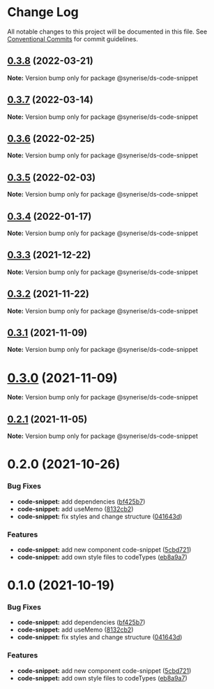 # Change Log

All notable changes to this project will be documented in this file.
See [Conventional Commits](https://conventionalcommits.org) for commit guidelines.

## [0.3.8](https://github.com/Synerise/synerise-design/compare/@synerise/ds-code-snippet@0.3.7...@synerise/ds-code-snippet@0.3.8) (2022-03-21)

**Note:** Version bump only for package @synerise/ds-code-snippet





## [0.3.7](https://github.com/Synerise/synerise-design/compare/@synerise/ds-code-snippet@0.3.6...@synerise/ds-code-snippet@0.3.7) (2022-03-14)

**Note:** Version bump only for package @synerise/ds-code-snippet





## [0.3.6](https://github.com/Synerise/synerise-design/compare/@synerise/ds-code-snippet@0.3.5...@synerise/ds-code-snippet@0.3.6) (2022-02-25)

**Note:** Version bump only for package @synerise/ds-code-snippet





## [0.3.5](https://github.com/Synerise/synerise-design/compare/@synerise/ds-code-snippet@0.3.4...@synerise/ds-code-snippet@0.3.5) (2022-02-03)

**Note:** Version bump only for package @synerise/ds-code-snippet





## [0.3.4](https://github.com/Synerise/synerise-design/compare/@synerise/ds-code-snippet@0.3.3...@synerise/ds-code-snippet@0.3.4) (2022-01-17)

**Note:** Version bump only for package @synerise/ds-code-snippet





## [0.3.3](https://github.com/Synerise/synerise-design/compare/@synerise/ds-code-snippet@0.3.2...@synerise/ds-code-snippet@0.3.3) (2021-12-22)

**Note:** Version bump only for package @synerise/ds-code-snippet





## [0.3.2](https://github.com/Synerise/synerise-design/compare/@synerise/ds-code-snippet@0.3.1...@synerise/ds-code-snippet@0.3.2) (2021-11-22)

**Note:** Version bump only for package @synerise/ds-code-snippet





## [0.3.1](https://github.com/Synerise/synerise-design/compare/@synerise/ds-code-snippet@0.2.1...@synerise/ds-code-snippet@0.3.1) (2021-11-09)

**Note:** Version bump only for package @synerise/ds-code-snippet





# [0.3.0](https://github.com/Synerise/synerise-design/compare/@synerise/ds-code-snippet@0.2.1...@synerise/ds-code-snippet@0.3.0) (2021-11-09)

**Note:** Version bump only for package @synerise/ds-code-snippet





## [0.2.1](https://github.com/Synerise/synerise-design/compare/@synerise/ds-code-snippet@0.2.0...@synerise/ds-code-snippet@0.2.1) (2021-11-05)

**Note:** Version bump only for package @synerise/ds-code-snippet





# 0.2.0 (2021-10-26)


### Bug Fixes

* **code-snippet:** add dependencies ([bf425b7](https://github.com/Synerise/synerise-design/commit/bf425b7aa2481d74322390d11f5df40d10b6c791))
* **code-snippet:** add useMemo ([8132cb2](https://github.com/Synerise/synerise-design/commit/8132cb2bb69377975026e7f8e8c8032f136fae35))
* **code-snippet:** fix styles and change structure ([041643d](https://github.com/Synerise/synerise-design/commit/041643d6643ac901fa6a499756b91bf02c8c4116))


### Features

* **code-snippet:** add new component code-snippet ([5cbd721](https://github.com/Synerise/synerise-design/commit/5cbd721e67a30136cd8d4e26fb97c66a498ae511))
* **code-snippet:** add own style files to codeTypes ([eb8a9a7](https://github.com/Synerise/synerise-design/commit/eb8a9a70f92ba504e5559a67ac87720f9c1f3de3))





# 0.1.0 (2021-10-19)


### Bug Fixes

* **code-snippet:** add dependencies ([bf425b7](https://github.com/Synerise/synerise-design/commit/bf425b7aa2481d74322390d11f5df40d10b6c791))
* **code-snippet:** add useMemo ([8132cb2](https://github.com/Synerise/synerise-design/commit/8132cb2bb69377975026e7f8e8c8032f136fae35))
* **code-snippet:** fix styles and change structure ([041643d](https://github.com/Synerise/synerise-design/commit/041643d6643ac901fa6a499756b91bf02c8c4116))


### Features

* **code-snippet:** add new component code-snippet ([5cbd721](https://github.com/Synerise/synerise-design/commit/5cbd721e67a30136cd8d4e26fb97c66a498ae511))
* **code-snippet:** add own style files to codeTypes ([eb8a9a7](https://github.com/Synerise/synerise-design/commit/eb8a9a70f92ba504e5559a67ac87720f9c1f3de3))
